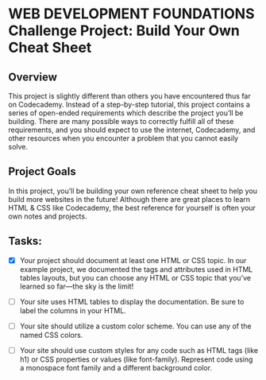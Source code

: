  
# WEB DEVELOPMENT FOUNDATIONS Challenge Project: Build Your Own Cheat Sheet

## Overview

This project is slightly different than others you have encountered thus far on Codecademy. Instead of a step-by-step tutorial, this project contains a series of open-ended requirements which describe the project you’ll be building. There are many possible ways to correctly fulfill all of these requirements, and you should expect to use the internet, Codecademy, and other resources when you encounter a problem that you cannot easily solve.

## Project Goals

In this project, you’ll be building your own reference cheat sheet to help you build more websites in the future! Although there are great places to learn HTML & CSS like Codecademy, the best reference for yourself is often your own notes and projects.

## Tasks:
- [x] Your project should document at least one HTML or CSS topic. In our example project, we documented the tags and attributes used in HTML tables layouts, but you can choose any HTML or CSS topic that you’ve learned so far—the sky is the limit!

- [ ] Your site uses HTML tables to display the documentation. Be sure to label the columns in your HTML.
- [ ] Your site should utilize a custom color scheme. You can use any of the named CSS colors.
- [ ] Your site should use custom styles for any code such as HTML tags (like h1) or CSS properties or values (like font-family). Represent code using a monospace font family and a different background color. 
